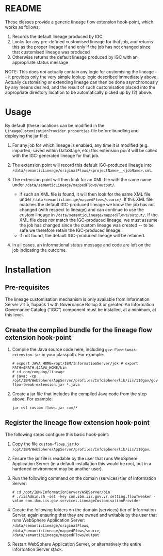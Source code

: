 # README

These classes provide a generic lineage flow extension hook-point, which works as follows:

1.	Records the default lineage produced by IGC
2.	Looks for any pre-defined customised lineage for that job, and returns this as the proper lineage if and only if the job has not changed since that customised lineage was produced
3.	Otherwise returns the default lineage produced by IGC with an appropriate status message

NOTE: This does *not* actually contain any logic for customising the lineage -- it provides only the very simple lookup logic described immediately above.  Actually customising or extending lineage can then be done asynchronously by any means desired, and the result of such customisation placed into the appropriate directory location to be automatically picked up by (2) above.

# Usage

By default (these locations can be modified in the `LineageCustomisationProvider.properties` file before bundling and deploying the jar file):

1.	For any job for which lineage is enabled, any time it is modified (e.g. imported, saved within DataStage, etc) this extension point will be called with the IGC-generated lineage for that job.
2.	The extension point will record this default IGC-produced lineage into `/data/semanticLineage/originalFlows/<projectName>__<jobName>.xml`.
3.	The extension point will then look for an XML file with the same name under `/data/semanticLineage/mappedFlows/output/`.

	-	If such an XML file is found, it will then look for the same XML file under `/data/semanticLineage/mappedFlows/source/`.  If this XML file matches the default IGC-produced lineage we know the job has not changed (with respect to lineage) and can continue to use the custom lineage in `/data/semanticLineage/mappedFlows/output/`.  If the XML file does *not* match the IGC-produced lineage, we must assume the job has changed since the custom lineage was created -- to be safe we therefore retain the IGC-produced lineage.
	-	If not found, the default IGC-produced lineage will be retained.

4. In all cases, an informational status message and code are left on the job indicating the outcome.

# Installation

## Pre-requisites

The lineage customisation mechanism is only available from Information Server v11.5, fixpack 1 with Governance Rollup 3 or greater. An Information Governance Catalog (“IGC”) component must be installed, at a minimum, at this level.

## Create the compiled bundle for the lineage flow extension hook-point

1.	Compile the Java source code here, including `gov-flow-tweak-extension.jar` in your classpath. For example:
	
	```
	# export JAVA_HOME=/opt/IBM/InformationServer/jdk # export PATH=$PATH:$JAVA_HOME/bin
	# cd com/company/lineage
	# javac -cp /opt/IBM/WebSphere/AppServer/profiles/InfoSphere/lib/iis/110gov/gov-flow-tweak-extension.jar *.java
	```

2.	Create a jar file that includes the compiled Java code from the step above. For example:
	
	```
	jar cvf custom-flows.jar com/*
	```

## Register the lineage flow extension hook-point

The following steps configure this basic hook-point:

1.	Copy the file `custom-flows.jar` to `/opt/IBM/WebSphere/AppServer/profiles/InfoSphere/lib/iis/110gov`.
2.	Ensure the jar file is readable by the user that runs WebSphere Application Server (in a default installation this would be root, but in a hardened environment may be another user).
3.	Run the following command on the domain (services) tier of Information Server:
	
	```
	# cd /opt/IBM/InformationServer/ASBServer/bin
	# ./iisAdmin.sh -set -key com.ibm.iis.gov.vr.setting.flowTweaker -value com.ibm.iis.gov.services.LineageCustomisationProvider
	```

4.	Create the following folders on the domain (services) tier of Information Server, again ensuring that they are owned and writable by the user that runs WebSphere Application Server: `/data/semanticLineage/originalFlows`, `/data/semanticLineage/mappedFlows/source`,  `/data/semanticLineage/mappedFlows/output`
5.	Restart WebSphere Application Server, or alternatively the entire Information Server stack.
